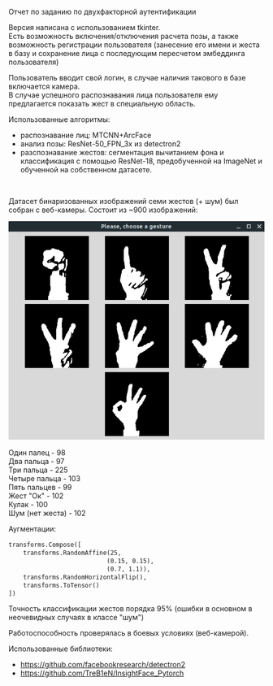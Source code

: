 Отчет по заданию по двухфакторной аутентификации

Версия написана с использованием tkinter. <br>
Есть возможность включения/отключения расчета позы, а также возможность регистрации пользователя
(занесение его имени и жеста в базу и сохранение лица с последующим пересчетом эмбеддинга пользователя)

Пользователь вводит свой логин, в случае наличия такового в базе включается камера. <br>
В случае успешного распознавания лица пользователя ему предлагается показать жест в специальную область.

Использованные алгоритмы:
- распознавание лиц: MTCNN+ArcFace
- анализ позы: ResNet-50_FPN_3x из detectron2
- разспознавание жестов: сегментация вычитанием фона и классификация с помощью ResNet-18, предобученной на ImageNet и обученной на собственном датасете. <br>
<br>

Датасет бинаризованных изображений семи жестов (+ шум) был собран с веб-камеры.
Состоит из ~900 изображений:<br>

![](gifs/gestures_example.png)

Один палец - 98<br>
Два пальца - 97<br>
Три пальца - 225<br>
Четыре пальца - 103<br>
Пять пальцев - 99<br>
Жест "Ок" - 102<br>
Кулак - 100<br>
Шум (нет жеста) - 102<br>


Аугментации:
```
transforms.Compose([
    transforms.RandomAffine(25,
                           (0.15, 0.15),
                           (0.7, 1.1)),
    transforms.RandomHorizontalFlip(),
    transforms.ToTensor()
]) 
```


Точность классификации жестов порядка 95% (ошибки в основном в неочевидных случаях в классе "шум")

Работоспособность проверялась в боевых условиях (веб-камерой).

Использованные библиотеки:
- https://github.com/facebookresearch/detectron2
- https://github.com/TreB1eN/InsightFace_Pytorch
